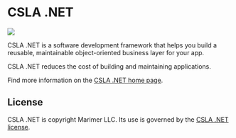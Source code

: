 CSLA .NET
====
![](https://raw.github.com/MarimerLLC/csla/master/Support/Logos/csla%20win8_mid.png)

CSLA .NET is a software development framework that helps you build a reusable, maintainable object-oriented business layer for your app.

CSLA .NET reduces the cost of building and maintaining applications. 

Find more information on the [CSLA .NET home page](http://www.cslanet.com).

License
-------
CSLA .NET is copyright Marimer LLC.
Its use is governed by the [CSLA .NET license](http://www.lhotka.net/clanet/license.aspx).
